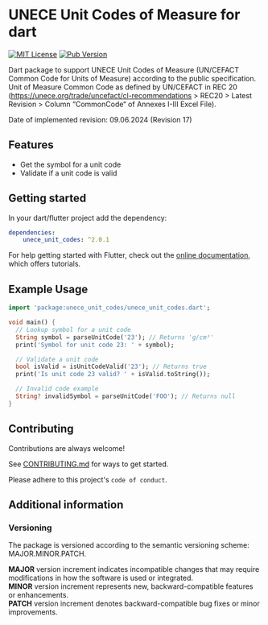 # UNECE Unit Codes of Measure for dart

[![MIT License](https://img.shields.io/badge/License-MIT-green.svg)](https://choosealicense.com/licenses/mit/)
[![Pub Version](https://img.shields.io/pub/v/unece_unit_codes.svg)](https://pub.dev/packages/unece_unit_codes)

Dart package to support UNECE Unit Codes of Measure (UN/CEFACT Common Code for Units of Measure) according to the public specification.
Unit of Measure Common Code as defined by UN/CEFACT in REC 20 (https://unece.org/trade/uncefact/cl-recommendations > REC20 > Latest Revision > Column “CommonCode“ of Annexes I-III Excel File).

Date of implemented revision: 09.06.2024 (Revision 17)


## Features
- Get the symbol for a unit code
- Validate if a unit code is valid


## Getting started
In your dart/flutter project add the dependency:

```yaml
dependencies:
    unece_unit_codes: ^2.0.1
```

For help getting started with Flutter, check out
the [online documentation](https://docs.flutter.dev/get-started/install), which offers
tutorials.


## Example Usage

```dart
import 'package:unece_unit_codes/unece_unit_codes.dart';

void main() {
  // Lookup symbol for a unit code
  String symbol = parseUnitCode('23'); // Returns 'g/cm³'
  print('Symbol for unit code 23: ' + symbol);

  // Validate a unit code
  bool isValid = isUnitCodeValid('23'); // Returns true
  print('Is unit code 23 valid? ' + isValid.toString());

  // Invalid code example
  String? invalidSymbol = parseUnitCode('FOO'); // Returns null
}
```

## Contributing

Contributions are always welcome!

See [CONTRIBUTING.md](CONTRIBUTING.md) for ways to get started.

Please adhere to this project's `code of conduct`.


## Additional information

### Versioning

The package is versioned according to the semantic versioning scheme: MAJOR.MINOR.PATCH.

**MAJOR** version increment indicates incompatible changes that may require modifications in how the software is used or integrated. <br>
**MINOR** version increment represents new, backward-compatible features or enhancements. <br>
**PATCH** version increment denotes backward-compatible bug fixes or minor improvements.
